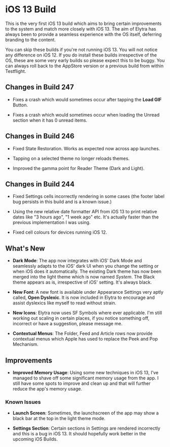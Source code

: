 # iOS 13 Build
This is the very first iOS 13 build which aims to bring certain improvements to the system and match more closely with iOS 13. The aim of Elytra has always been to provide a seamless experience with the OS itself, deferring branding to the content.

You can skip these builds if you're not running iOS 13. You will not notice any difference on iOS 12. If you do install these builds irrespective of the OS, these are some very early builds so please expect this to be buggy. You can always roll back to the AppStore version or a previous build from within Testflight.

## Changes in Build 247
- Fixes a crash which would sometimes occur after tapping the **Load GIF** Button.

- Fixes a crash which would sometimes occur when loading the Unread section when it has 0 unread items. 

## Changes in Build 246
- Fixed State Restoration. Works as expected now across app launches.

- Tapping on a selected theme no longer reloads themes.

- Improved the gamma point for Reader Theme (Dark and Light).

## Changes in Build 244
- Fixed Settings cells incorrectly rendering in some cases (the footer label bug persists in this build and is a known issue.)

- Using the new relative date formatter API from iOS 13 to print relative dates like "3 hours ago", "1 week ago" etc. It's actually faster than the previous implementation I was using. 

- Fixed cell colours for devices running iOS 12. 

## What's New
- **Dark Mode**: The app now integrates with iOS' Dark Mode and seamlessly adapts to the iOS' dark UI when you change the setting or when iOS does it automatically.
    The existing Dark theme has now been merged into the light theme which is now named *System*. The Black theme appears as is, irrespective of iOS' setting. It's always black.    
    
- **New Font**: A new font is available under Appearance Settings very aptly called, **Open Dyslexic**. It is now included in Elytra to encourage and assist dyslexics like myself to read without strain. 

- **New Icons**: Elytra now uses SF Symbols where ever applicable. I'm still working out scaling in certain places, if you notice something off, incorrect or have a suggestion, please message me. 

- **Contextual Menus**: The Folder, Feed and Article rows now provide contextual menus which Apple has used to replace the Peek and Pop Mechanism. 

## Improvements
- **Improved Memory Usage**: Using some new techniques in iOS 13, I've managed to shave off some significant memory usage from the app. I still have some spots to improve and clean up and that will further reduce the app's memory usage. 

### Known Issues
- **Launch Screen**: Sometimes, the launchscreen of the app may show a black bar at the top in the light theme mode. 

- **Settings Section**: Certain sections in Settings are rendered incorrectly and this is a bug in iOS 13. It should hopefully work better in the upcoming iOS Builds.
